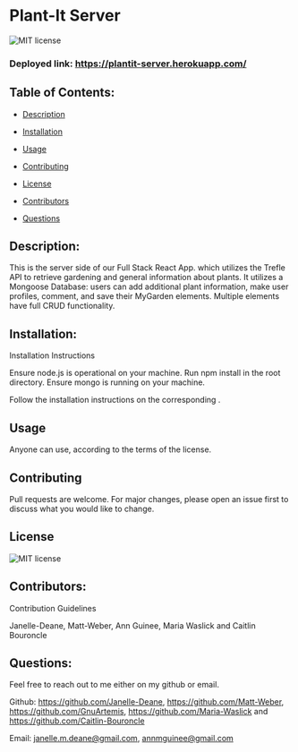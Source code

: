 # Plant-It Server
![MIT license](https://img.shields.io/badge/License-MIT-blue.svg)

### Deployed link: https://plantit-server.herokuapp.com/

## Table of Contents: 
   
* [Description](#Description)

* [Installation](#Installation)

* [Usage](#Usage)

* [Contributing](#Contributing)

* [License](#License)

* [Contributors](#Contributors)

* [Questions](#Questions)

## Description: 
This is the server side of our Full Stack React App. which utilizes the Trefle API to retrieve gardening and general information about plants. It utilizes a Mongoose Database: users can add additional plant information, make user profiles, comment, and save their MyGarden elements. Multiple elements have full CRUD functionality. 

## Installation: 

Installation Instructions

Ensure node.js is operational on your machine. Run npm install in the root directory. Ensure mongo is running on your machine. 

Follow the installation instructions on the corresponding .


## Usage
Anyone can use, according to the terms of the license.
    
## Contributing
Pull requests are welcome. For major changes, please open an issue first to discuss what you would like to change.
   
## License
   
![MIT license](https://img.shields.io/badge/License-MIT-blue.svg)
## Contributors: 

Contribution Guidelines

Janelle-Deane, Matt-Weber, Ann Guinee, Maria Waslick and Caitlin Bouroncle
   

   
## Questions: 
Feel free to reach out to me either on my github or email. 
  
Github:
https://github.com/Janelle-Deane, https://github.com/Matt-Weber, https://github.com/GnuArtemis, https://github.com/Maria-Waslick and https://github.com/Caitlin-Bouroncle
   
Email:
janelle.m.deane@gmail.com, annmguinee@gmail.com
